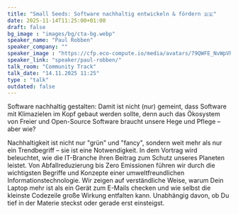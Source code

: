 ```yaml
---
title: "Small Seeds: Software nachhaltig entwickeln & fördern 🇩🇪"
date: 2025-11-14T11:25:00+01:00
draft: false
bg_image : "images/bg/cta-bg.webp"
speaker_name: "Paul Robben"
speaker_company: ""
speaker_image : "https://cfp.eco-compute.io/media/avatars/79QWFE_NvWpVht.jpeg"
speaker_link: "speaker/paul-robben/"
talk_room: "Community Track"
talk_date: "14.11.2025 11:25"
type : "talk"
outdated: false
---
```


Software nachhaltig gestalten: Damit ist nicht (nur) gemeint, dass Software mit Klimazielen im Kopf gebaut werden sollte, denn auch das Ökosystem von Freier und Open-Source Software braucht unsere Hege und Pflege – aber wie?

Nachhaltigkeit ist nicht nur "grün" und "fancy", sondern weit mehr als nur ein Trendbegriff – sie ist eine Notwendigkeit. In dem Vortrag wird beleuchtet, wie die IT-Branche ihren Beitrag zum Schutz unseres Planeten leistet. Von Abfallreduzierung bis Zero Emissionen führen wir durch die wichtigsten Begriffe und Konzepte einer umweltfreundlichen Informationstechnologie. Wir zeigen auf verständliche Weise, warum Dein Laptop mehr ist als ein Gerät zum E-Mails checken und wie selbst die kleinste Codezeile große Wirkung entfalten kann. Unabhängig davon, ob Du tief in der Materie steckst oder gerade erst einsteigst.
